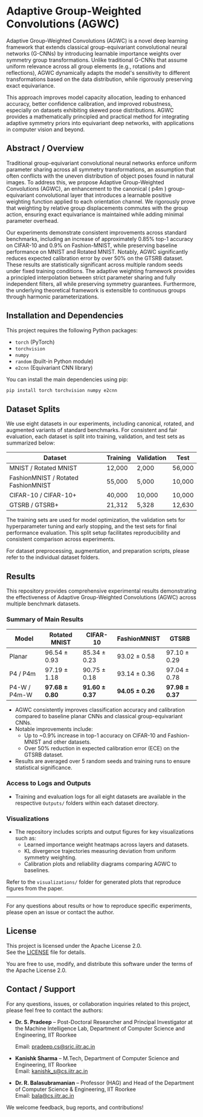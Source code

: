 # Adaptive Group-Weighted Convolutions (AGWC)

Adaptive Group-Weighted Convolutions (AGWC) is a novel deep learning framework that extends classical group-equivariant convolutional neural networks (G-CNNs) by introducing learnable importance weights over symmetry group transformations. Unlike traditional G-CNNs that assume uniform relevance across all group elements (e.g., rotations and reflections), AGWC dynamically adapts the model's sensitivity to different transformations based on the data distribution, while rigorously preserving exact equivariance.

This approach improves model capacity allocation, leading to enhanced accuracy, better confidence calibration, and improved robustness, especially on datasets exhibiting skewed pose distributions. AGWC provides a mathematically principled and practical method for integrating adaptive symmetry priors into equivariant deep networks, with applications in computer vision and beyond.

## Abstract / Overview

Traditional group-equivariant convolutional neural networks enforce uniform parameter sharing across all symmetry transformations, an assumption that often conflicts with the uneven distribution of object poses found in natural images. To address this, we propose Adaptive Group-Weighted Convolutions (AGWC), an enhancement to the canonical \( p4m \) group-equivariant convolutional layer that introduces a learnable positive weighting function applied to each orientation channel. We rigorously prove that weighting by relative group displacements commutes with the group action, ensuring exact equivariance is maintained while adding minimal parameter overhead.

Our experiments demonstrate consistent improvements across standard benchmarks, including an increase of approximately 0.85% top-1 accuracy on CIFAR-10 and 0.9% on Fashion-MNIST, while preserving baseline performance on MNIST and Rotated MNIST. Notably, AGWC significantly reduces expected calibration error by over 50% on the GTSRB dataset. These results are statistically significant across multiple random seeds under fixed training conditions. The adaptive weighting framework provides a principled interpolation between strict parameter sharing and fully independent filters, all while preserving symmetry guarantees. Furthermore, the underlying theoretical framework is extensible to continuous groups through harmonic parameterizations.

## Installation and Dependencies

This project requires the following Python packages:

- `torch` (PyTorch)
- `torchvision`
- `numpy`
- `random` (built-in Python module)
- `e2cnn` (Equivariant CNN library)

You can install the main dependencies using pip:

```bash
pip install torch torchvision numpy e2cnn
```

## Dataset Splits

We use eight datasets in our experiments, including canonical, rotated, and augmented variants of standard benchmarks. For consistent and fair evaluation, each dataset is split into training, validation, and test sets as summarized below:

| Dataset                             | Training | Validation | Test   |
| ----------------------------------- | -------- | ---------- | ------ |
| MNIST / Rotated MNIST               | 12,000   | 2,000      | 56,000 |
| FashionMNIST / Rotated FashionMNIST | 55,000   | 5,000      | 10,000 |
| CIFAR-10 / CIFAR-10+                | 40,000   | 10,000     | 10,000 |
| GTSRB / GTSRB+                      | 21,312   | 5,328      | 12,630 |

The training sets are used for model optimization, the validation sets for hyperparameter tuning and early stopping, and the test sets for final performance evaluation. This split setup facilitates reproducibility and consistent comparison across experiments.

For dataset preprocessing, augmentation, and preparation scripts, please refer to the individual dataset folders.

## Results

This repository provides comprehensive experimental results demonstrating the effectiveness of Adaptive Group-Weighted Convolutions (AGWC) across multiple benchmark datasets.

### Summary of Main Results

| Model        | Rotated MNIST    | CIFAR-10         | FashionMNIST     | GTSRB            |
| ------------ | ---------------- | ---------------- | ---------------- | ---------------- |
| Planar       | 96.54 ± 0.93     | 85.34 ± 0.23     | 93.02 ± 0.58     | 97.10 ± 0.29     |
| P4 / P4m     | 97.19 ± 1.18     | 90.75 ± 0.18     | 93.14 ± 0.36     | 97.04 ± 0.78     |
| P4-W / P4m-W | **97.68 ± 0.80** | **91.60 ± 0.37** | **94.05 ± 0.26** | **97.98 ± 0.37** |

- AGWC consistently improves classification accuracy and calibration compared to baseline planar CNNs and classical group-equivariant CNNs.
- Notable improvements include:
  - Up to ~0.9% increase in top-1 accuracy on CIFAR-10 and Fashion-MNIST and other datasets.
  - Over 50% reduction in expected calibration error (ECE) on the GTSRB dataset.
- Results are averaged over 5 random seeds and training runs to ensure statistical significance.

### Access to Logs and Outputs

- Training and evaluation logs for all eight datasets are available in the respective `Outputs/` folders within each dataset directory.

### Visualizations

- The repository includes scripts and output figures for key visualizations such as:
  - Learned importance weight heatmaps across layers and datasets.
  - KL divergence trajectories measuring deviation from uniform symmetry weighting.
  - Calibration plots and reliability diagrams comparing AGWC to baselines.

Refer to the `visualizations/` folder for generated plots that reproduce figures from the paper.

---

For any questions about results or how to reproduce specific experiments, please open an issue or contact the author.

## License

This project is licensed under the Apache License 2.0.  
See the [LICENSE](./LICENSE) file for details.

You are free to use, modify, and distribute this software under the terms of the Apache License 2.0.

## Contact / Support

For any questions, issues, or collaboration inquiries related to this project, please feel free to contact the authors:

- **Dr. S. Pradeep** – Post-Doctoral
  Researcher and Principal Investigator at the Machine Intelligence Lab, Department of Computer
  Science and Engineering, IIT Roorkee

  Email: pradeep.cs@sric.iitr.ac.in

- **Kanishk Sharma** – M.Tech, Department of Computer Science and Engineering, IIT Roorkee  
  Email: kanishk_s@cs.iitr.ac.in

- **Dr. R. Balasubramanian** – Professor (HAG) and Head of the Department of Computer Science & Engineering, IIT Roorkee  
  Email: bala@cs.iitr.ac.in

We welcome feedback, bug reports, and contributions!

